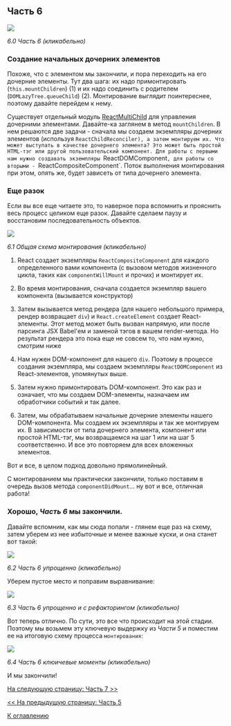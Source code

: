 ## Часть 6

[![](https://rawgit.com/Bogdan-Lyashenko/Under-the-hood-ReactJS/master/stack/images/6/part-6.svg)](https://rawgit.com/Bogdan-Lyashenko/Under-the-hood-ReactJS/master/stack/images/6/part-6.svg)

<em>6.0 Часть 6 (кликабельно)</em>

### Создание начальных дочерних элементов

Похоже, что с элементом мы закончили, и пора переходить на его дочерние элементы. Тут два шага: их надо примонтировать (`this.mountChildren`) (1) и их надо соединить с родителем (`DOMLazyTree.queueChild`) (2). Монтирование выглядит поинтереснее, поэтому давайте перейдем к нему.

Существует отдельный модуль [ReactMultiChild](https://github.com/facebook/react/blob/v15.4.2/src/renderers/shared/stack/reconciler/ReactMultiChild.js) для управления дочерними элементами. Давайте-ка заглянем в метод `mountChildren`. В нем решаются две задачи - сначала мы создаем экземпляры дочерних элементов (используя `ReactChildReconciler), а затем монтируем их. Что может выступать в качестве дочернего элемента? Это может быть простой HTML-тэг или другой пользовательский компонент. Для работы с первыми нам нужно создавать экземпляры `ReactDOMComponent`, для работы со вторыми - `ReactCompositeComponent`. Поток выполнения монтирования при этом, опять же, будет зависеть от типа дочернего элемента.

### Еще разок

Если вы все еще читаете это, то наверное пора вспомнить и прояснить весь процесс целиком еще разок. Давайте сделаем паузу и восстановим последовательность объектов.

[![](https://rawgit.com/Bogdan-Lyashenko/Under-the-hood-ReactJS/master/stack/images/6/overall-mounting-scheme.svg)](https://rawgit.com/Bogdan-Lyashenko/Under-the-hood-ReactJS/master/stack/images/6/overall-mounting-scheme.svg)

<em>6.1 Общая схема монтирования (кликабельно)</em>

1) React создает экземпляры `ReactCompositeComponent` для каждого определенного вами компонента (с вызовом методов жизненного цикла, таких как `componentWillMount` и прочих) и монтирует их.

2) Во время монтирования, сначала создается экземпляр вашего компонента (вызывается конструктор)

3) Затем вызывается метод рендера (для нашего небольшого примера, рендер возвращает `div`) и `React.createElement` создает React-элементы. Этот метод может быть вызван напрямую, или после парсинга JSX Babel'ем и заменой тэгов в вашем render-метода. Но результат рендера это пока еще не совсем то, что нам нужно, смотрим ниже

4) Нам нужен DOM-компонент для нашего `div`. Поэтому в процессе создания экземпляра, мы создаем экземпляры `ReactDOMComponent` из React-элементов, упомянутых выше. 

5) Затем нужно примонтировать DOM-компонент. Это как раз и означает, что мы создаем DOM-элементы, назначаем им обработчики событий и так далее.

6) Затем, мы обрабатываем начальные дочерние элементы нашего DOM-компонента. Мы создаем их экземпляры и так же монтируем их. В зависимости от типа дочернего элемента, компонент или простой HTML-тэг, мы возвращаемся на шаг 1 или на шаг 5 соответственно. И все это повторяем для всех вложенных элементов.

Вот и все, в целом подход довольно прямолинейный.

С монтированием мы практически закончили, только поставим в очередь вызов метода `componentDidMount`... ну вот и все, отличная работа!

### Хорошо, *Часть 6* мы закончили.

Давайте вспомним, как мы сюда попали - глянем еще раз на схему, затем уберем из нее избыточные и менее важные куски, и она станет вот такой:

[![](https://rawgit.com/Bogdan-Lyashenko/Under-the-hood-ReactJS/master/stack/images/6/part-6-A.svg)](https://rawgit.com/Bogdan-Lyashenko/Under-the-hood-ReactJS/master/stack/images/6/part-6-A.svg)

<em>6.2 Часть 6 упрощенно (кликабельно)</em>

Уберем пустое место и поправим выравнивание:

[![](https://rawgit.com/Bogdan-Lyashenko/Under-the-hood-ReactJS/master/stack/images/6/part-6-B.svg)](https://rawgit.com/Bogdan-Lyashenko/Under-the-hood-ReactJS/master/stack/images/6/part-6-B.svg)

<em>6.3 Часть 6 упрощенно и с рефакторингом (кликабельно)</em>

Вот теперь отлично. По сути, это все что происходит на этой стадии. Поэтому мы возьмем эту ключевую выдержку из *Части 5* и поместим ее на итоговую схему процесса `монтирования`:

[![](https://rawgit.com/Bogdan-Lyashenko/Under-the-hood-ReactJS/master/stack/images/6/part-6-C.svg)](https://rawgit.com/Bogdan-Lyashenko/Under-the-hood-ReactJS/master/stack/images/6/part-6-C.svg)

<em>6.4 Часть 6 клюичевые моменты (кликабельно)</em>

И мы закончили!


[На следующую страницу: Часть 7 >>](./Part-7.md)

[<< На предыдущую страницу: Часть 5](./Part-5.md)


[К оглавлению](./README.md)
